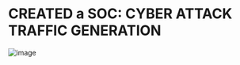 # CREATED a SOC: CYBER ATTACK TRAFFIC GENERATION 
![image](https://github.com/Osagieoshodi/Azure-Honeynet-SOC/assets/141954663/de41bd4f-67ca-48f5-ad5e-a0462a832819)
